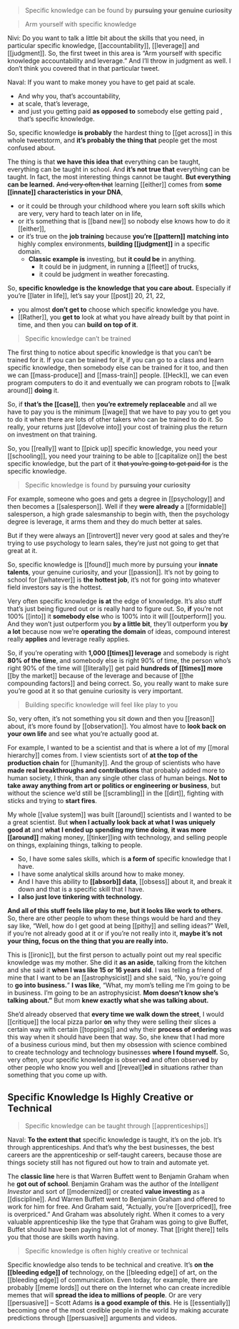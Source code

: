> Specific knowledge can be found by __pursuing your genuine curiosity__

> Arm yourself with specific knowledge

Nivi: Do you want to talk a little bit about the skills that you need, in particular specific knowledge, [[accountability]], [[leverage]] and [[judgment]]. So, the first tweet in this area is “Arm yourself with specific knowledge accountability and leverage.” And I’ll throw in judgment as well. I don’t think you covered that in that particular tweet.

Naval: If you want to make money you have to get paid at scale. 
- And why you, that’s accountability, 
- at scale, that’s leverage, 
- and just you getting paid __as opposed to__ somebody else getting paid , that’s specific knowledge.

So, specific knowledge __is probably__ the hardest thing to [[get across]] in this whole tweetstorm, and __it’s probably the thing that__ people get the most confused about.

The thing is that __we have this idea that__ everything can be taught, everything can be taught in school. And __it’s not true that__ everything can be taught. 
In fact, the most interesting things cannot be taught. __But everything can be learned.__ 
~~And very often that~~ learning [[either]] comes from __some [[innate]] characteristics in your DNA__, 
- or it could be through your childhood where you learn soft skills which are very, very hard to teach later on in life, 
- or it’s something that is [[band new]] so nobody else knows how to do it [[either]], 
- or it’s true on the __job training__ because __you’re [[pattern]]__ __matching into__ highly complex environments, __building [[judgment]]__ in a specific domain.
  - __Classic example is__ investing, but __it could be__ in anything.
    - It could be in judgment, in running a [[fleet]] of trucks, 
    - it could be judgment in weather forecasting.

So, __specific knowledge is the knowledge that you care about.__ 
Especially if you’re [[later in life]], let’s say your [[post]] 20, 21, 22, 
- you almost __don’t get to__ choose which specific knowledge you have. 
- [[Rather]], you __get to__ look at what you have already built by that point in time, and then you can __build on top of it__.

> Specific knowledge can’t be trained

The first thing to notice about specific knowledge is that you can’t be trained for it. 
If you can be trained for it, if you can go to a class and learn specific knowledge, then somebody else can be trained for it too, and then we can [[mass-produce]] and [[mass-train]] people. 
[[Heck]], we can even program computers to do it and eventually we can program robots to [[walk around]] __doing__ it.

So, if __that’s the [[case]]__, then __you’re extremely replaceable__
and all we have to pay you is the minimum [[wage]] that we have to pay you to get you to do it when there are lots of other takers who can be trained to do it. 
So really, your returns just [[devolve into]] your cost of training plus the return on investment on that training.

So, you [[really]] want to [[pick up]] specific knowledge, 
you need your [[schooling]], 
you need your training to be able to [[capitalize on]] the best specific knowledge, 
but the part of it ~~that you’re going to get paid for~~ is the specific knowledge.

> Specific knowledge is found by __pursuing your curiosity__

For example, someone who goes and gets a degree in [[psychology]] and then becomes a [[salesperson]]. 
Well if they __were already__ a [[formidable]] salesperson, a high grade salesmanship to begin with, then the psychology degree is leverage, it arms them and they do much better at sales.

But if they were always an [[introvert]] never very good at sales and they’re trying to use psychology to learn sales, they’re just not going to get that great at it.

So, specific knowledge is [[found]] much more by pursuing your __innate talents__, your genuine curiosity, and your [[passion]]. 
It’s not by going to school for [[whatever]] is __the hottest job__, 
it’s not for going into whatever field investors say is the hottest.

Very often specific knowledge __is at__ the edge of knowledge. It’s also stuff that’s just being figured out or is really hard to figure out.
So, __if__ you’re not 100% [[into]] it __somebody else__ who is 100% into it will [[outperform]] you. 
And they won’t just outperform you __by a little bit__, 
they’ll outperform you __by a lot__ 
because now we’re __operating the domain__ of ideas, compound interest really __applies__ and leverage really applies.

So, if you’re operating with __1,000 [[times]] leverage__ and somebody is right __80% of the time__, and somebody else is right 90% of time, the person who’s right 90% of the time will [[literally]] get paid __hundreds of [[times]] more__ [[by the market]] 
because of the leverage 
and because of [[the compounding factors]]
and being correct. 
So, you really want to make sure you’re good at it so that genuine curiosity is very important.

> Building specific knowledge will feel like play to you

So, very often, it’s not something you sit down and then you [[reason]] about, it’s more found by [[observation]]. 
You almost have to __look back on your own life__ and see what you’re actually good at.

For example, I wanted to be a scientist and that is where a lot of my [[moral hierarchy]] comes from. 
I view scientists sort of __at the top of the production chain__ for [[humanity]].
And the group of scientists who have __made real breakthroughs and contributions__ that probably added more to human society, I think, than any single other class of human beings.
__Not to take away anything from art or politics or engineering or business__, 
but without the science we’d still be [[scrambling]] in the [[dirt]], fighting with sticks and trying to __start fires__.

My whole [[value system]] was built [[around]] scientists and I wanted to be a great scientist. 
But __when I actually look back at what I was uniquely good at__ and __what I ended up spending my time doing__, 
__it was more [[around]]__ making money, [[tinker]]ing with technology, and selling people on things, explaining things, talking to people.
- So, I have some sales skills, which is __a form of__ specific knowledge that I have. 
- I have some analytical skills around how to make money. 
- And I have this ability to __[[absorb]] data__, [[obsess]] about it, and break it down and that is a specific skill that I have. 
- __I also just love tinkering with technology.__ 

__And all of this stuff feels like play to me, but it looks like work to others.__
So, there are other people to whom these things would be hard and they say like, 
“Well, how do I get good at being [[pithy]] and selling ideas?” 
Well, if you’re not already good at it or if you’re not really into it, 
__maybe it’s not your thing, focus on the thing that you are really into.__

This is [[ironic]], but the first person to actually point out my real specific knowledge was my mother. 
She did it __as an aside__, talking from the kitchen and she said it __when I was like 15 or 16 years old__. 
I was telling a friend of mine that I want to be an [[astrophysicist]] and she said, “No, you’re going to __go into business.__”
__I was like__, “What, my mom’s telling me I’m going to be in business. I’m going to be an astrophysicist. __Mom doesn’t know she’s talking about.”__
But mom __knew exactly what she was talking about.__

She’d already observed that __every time we walk down the street__, I would [[critique]] the local pizza parlor __on__ 
why they were selling their slices a certain way with certain [[toppings]] 
and why their __process of ordering__ was this way when it should have been that way.
So, she knew that I had more of a business curious mind, 
but then my obsession with science combined to create technology and technology businesses __where I found myself.__
So, very often, your specific knowledge is observ**ed** and often observ**ed** by other people who know you well and [[reveal]]**ed** in situations rather than something that you come up with.

## Specific Knowledge Is Highly Creative or Technical

> Specific knowledge can be taught through [[apprenticeships]]

Naval: __To the extent that__ specific knowledge is taught, it’s on the job. It’s through apprenticeships. 
And that’s why the best businesses, the best careers are the apprenticeship or self-taught careers, because those are things society still has not figured out how to train and automate yet.

The __classic line__ here is that Warren Buffett went to Benjamin Graham when he __got out of school__. 
Benjamin Graham was the author of the *Intelligent Investor* and sort of [[modernized]] or created __value investing__ as a [[discipline]]. 
And Warren Buffett went to Benjamin Graham and offered to work for him for free. 
And Graham said, “Actually, you’re [[overpriced]], free is overpriced.” 
And Graham was absolutely right. 
When it comes to a very valuable apprenticeship like the type that Graham was going to give Buffet, Buffet should have been paying him a lot of money. 
That [[right there]] tells you that those are skills worth having.

> Specific knowledge is often highly creative or technical

Specific knowledge also tends to be technical and creative. 
It’s __on the [[bleeding edge]] of__ technology, on the [[bleeding edge]] of art, on the [[bleeding edge]] of communication.
Even today, for example, there are probably [[meme lords]] out there on the Internet who can create incredible memes that will __spread the idea to millions of people__. 
Or are very [[persuasive]] – Scott Adams __is a good example of this__. He is [[essentially]] becoming one of the most credible people in the world by making accurate predictions through [[persuasive]] arguments and videos.
